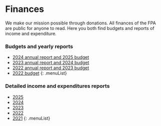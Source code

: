 # Finances

We make our mission possible through donations. All finances of the FPA are public for anyone to read. Here you both find budgets and reports of income and expenditure.

### Budgets and yearly reports

* [2024 annual report and 2025 budget](annualreports/2025.md)
* [2023 annual report and 2024 budget](annualreports/2024.md)
* [2022 annual report and 2023 budget](annualreports/2023.md)
* [2022 budget](annualreports/2022.md)
{: .menuList}


### Detailed income and expenditures reports

* [2025](reports/2025)
* [2024](reports/2024)
* [2023](reports/2023)
* [2022](reports/2022)
* [2021](reports/2021)
{: .menuList}
